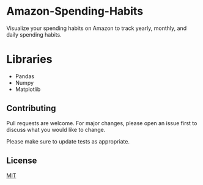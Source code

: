 # Amazon-Spending-Habits

Visualize your spending habits on Amazon to track yearly, monthly, and daily spending habits.

# Libraries

- Pandas
- Numpy
- Matplotlib


## Contributing
Pull requests are welcome. For major changes, please open an issue first to discuss what you would like to change.

Please make sure to update tests as appropriate.

## License
[MIT](https://choosealicense.com/licenses/mit/)
